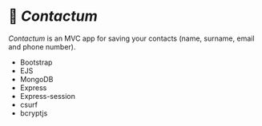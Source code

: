 # 📇 _Contactum_

_Contactum_ is an MVC app for saving your contacts (name, surname, email and phone number). 

* Bootstrap
* EJS
* MongoDB
* Express
* Express-session
* csurf
* bcryptjs
